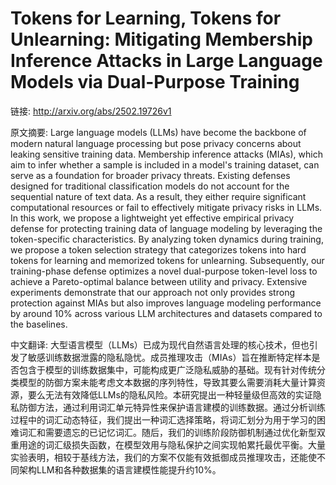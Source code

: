 # Tokens for Learning, Tokens for Unlearning: Mitigating Membership Inference Attacks in Large Language Models via Dual-Purpose Training

链接: http://arxiv.org/abs/2502.19726v1

原文摘要:
Large language models (LLMs) have become the backbone of modern natural
language processing but pose privacy concerns about leaking sensitive training
data. Membership inference attacks (MIAs), which aim to infer whether a sample
is included in a model's training dataset, can serve as a foundation for
broader privacy threats. Existing defenses designed for traditional
classification models do not account for the sequential nature of text data. As
a result, they either require significant computational resources or fail to
effectively mitigate privacy risks in LLMs. In this work, we propose a
lightweight yet effective empirical privacy defense for protecting training
data of language modeling by leveraging the token-specific characteristics. By
analyzing token dynamics during training, we propose a token selection strategy
that categorizes tokens into hard tokens for learning and memorized tokens for
unlearning. Subsequently, our training-phase defense optimizes a novel
dual-purpose token-level loss to achieve a Pareto-optimal balance between
utility and privacy. Extensive experiments demonstrate that our approach not
only provides strong protection against MIAs but also improves language
modeling performance by around 10\% across various LLM architectures and
datasets compared to the baselines.

中文翻译:
大型语言模型（LLMs）已成为现代自然语言处理的核心技术，但也引发了敏感训练数据泄露的隐私隐忧。成员推理攻击（MIAs）旨在推断特定样本是否包含于模型的训练数据集中，可能构成更广泛隐私威胁的基础。现有针对传统分类模型的防御方案未能考虑文本数据的序列特性，导致其要么需要消耗大量计算资源，要么无法有效降低LLMs的隐私风险。本研究提出一种轻量级但高效的实证隐私防御方法，通过利用词汇单元特异性来保护语言建模的训练数据。通过分析训练过程中的词汇动态特征，我们提出一种词汇选择策略，将词汇划分为用于学习的困难词汇和需要遗忘的已记忆词汇。随后，我们的训练阶段防御机制通过优化新型双重用途的词汇级损失函数，在模型效用与隐私保护之间实现帕累托最优平衡。大量实验表明，相较于基线方法，我们的方案不仅能有效抵御成员推理攻击，还能使不同架构LLM和各种数据集的语言建模性能提升约10%。
